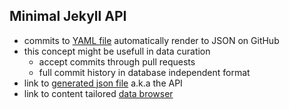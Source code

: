 
## Minimal Jekyll API

- commits to [YAML file](https://github.com/pe3/minimal-jekyll-api/blob/gh-pages/_data/members.yml) automatically render to JSON on GitHub
- this concept might be usefull in data curation 
  - accept commits through pull requests
  - full commit history in database independent format
- link to [generated json file](http://pe3.github.io/minimal-jekyll-api/api/members.json) a.k.a the API
- link to content tailored [data browser](http://pe3.github.io/minimal-jekyll-api/)
